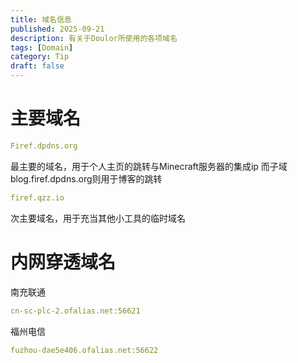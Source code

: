 ```yaml
---
title: 域名信息
published: 2025-09-21
description: 有关于Doulor所使用的各项域名
tags: [Domain]
category: Tip
draft: false
---
```


# 主要域名

```yaml
Firef.dpdns.org
```
最主要的域名，用于个人主页的跳转与Minecraft服务器的集成ip
而子域blog.firef.dpdns.org则用于博客的跳转
```yaml
firef.qzz.io
```
次主要域名，用于充当其他小工具的临时域名

# 内网穿透域名

南充联通
```yaml
cn-sc-plc-2.ofalias.net:56621
```
福州电信
```yaml
fuzhou-dae5e406.ofalias.net:56622
```
